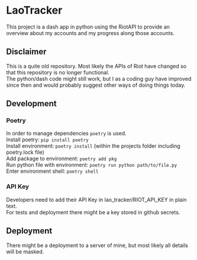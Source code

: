 # LaoTracker
This project is a dash app in python using the RiotAPI to provide an overview about my accounts and my progress along those accounts.

## Disclaimer
This is a quite old repository. Most likely the APIs of Riot have changed so that this repository is no longer functional.  
The python/dash code might still work, but I as a coding guy have improved since then and would probably suggest other ways of doing things today.

## Development

### Poetry
In order to manage dependencies `poetry` is used.  
Install poetry: `pip install poetry`  
Install environment: `poetry install` (within the projects folder including poetry.lock file)  
Add package to environment: `poetry add pkg`  
Run python file with environment: `poetry run python path/to/file.py`  
Enter environment shell: `poetry shell`  

### API Key
Developers need to add their API Key in lao_tracker/RIOT_API_KEY in plain text.  
For tests and deployment there might be a key stored in github secrets.  

## Deployment

There might be a deployment to a server of mine, but most likely all details will be masked.

